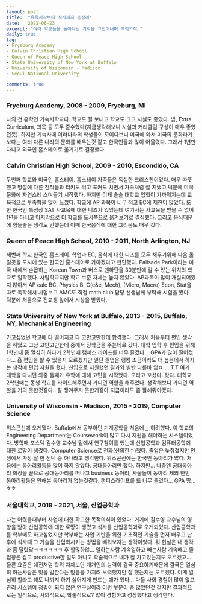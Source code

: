 ```yaml
---
layout: post
title:  "유학시작부터 석사까지 총정리"
date:   2022-06-23
excerpt: "여러 학교들을 돌아다닌 기억을 끄집어내며 끄적끄적."
daily: true
tag:
- Fryeburg Academy
- Calvin Christian High School
- Queen of Peace High School
- State University of New York at Buffalo
- University of Wisconsin - Madison
- Seoul National University

comments: true
---
```



### Fryeburg Academy, 2008 - 2009, Fryeburg, MI
나의 첫 유학인 기숙사학교다. 학교도 잘 보내고 학교도 크고 시설도 좋았다. 밥, Extra Curriculum, 과목 등 모두 준수했다(지금생각해보니 시설과 커리큘럼 구성이 매우 좋았던듯).  하지만 기숙사에 여러나라의 학생들이 모이다보니 미국에 와서 미국의 문화라기보다는 여러 다른 나라의 문화를 배우는것 같고 한국인들과 많이 어울렸다. 그래서 1년만 다니고 외국인 홈스테이로 옮기기로 결정했다.

### Calvin Christian High School, 2009 - 2010, Escondido, CA
두번째 학교와 미국인 홈스테이. 홈스테이 가족들은 독실한 크리스천이었다. 매우 따뜻했고 명절에 다른 친척들과 터키도 먹고 포커도 치면서 가족처럼 잘 지냈고 덕분에 미국문화에 자연스레 스며들기 시작했다. 하지만 이제 슬슬 대학교 입학이 가까워지는데 교육적으로 부족함을 많이 느꼈다. 학교에 AP 과목이 너무 적고 EC에 제한이 많았다. 또한 한국인 특성상 SAT 사교육에 대한 니즈가 있었는데 여기서는 사교육을 받을 수 없어 1년을 다니고 마지막으로 더 학교를 도시쪽으로 옮겨보기로 결심했다. 그리고 음식때문에 힘들줄은 생각도 안했는데 이때 한국음식에 대한 그리움도 매우 컸다.

### Queen of Peace High School, 2010 - 2011, North Arlington, NJ
세번째 학교 한국인 홈스테이. 학업과  EC, 음식에 대한 니즈를 모두 채우기위해 다음 옮길곳을 도시에 있는 한국인 홈스테이로 가야겠다고 판단했다. Palisade Park이라는 미국 내에서 손꼽히는 Korean Town과 버스로 맨하탄을 30분만에 갈 수 있는 위치의 학교로 입학했다. 사립학교지만 학교 수준 자체는 높지 않았다. AP과목이 많이 개설되어있지 않아서 AP calc BC, Physics B, C(e&e, Mech), (Micro, Macro) Econ, Stat을 따로 독학해서 시험보고 AMC도 직접 math club 담당 선생님께 부탁해 시험을 봤다. 덕분에 처음으로 전교생 앞에서 시상을 받았다.

### State University of New York at Buffalo, 2013 - 2015, Buffalo, NY, Mechanical Engineering
가고싶었던 학교에 다 떨어지고 다 고만고만한데 합격했다. 그래서 처음부터 편입 생각을 하였고 그냥 고만고만한데 중에서 장학금을 주는데로 갔다. 대학 입학 후 편입을 위해 1학년때 좀 열심히 하다가 2학년때 캠퍼스 라이프를 너무 즐겼다... GPA가 많이 떨어졌다... 흠 편입을 할 수 있을지 모르겠지만 일단 졸업은 랭킹 조금이라도 더 높은데서 하자는 생각에 편입 지원을 했다. 신입으로 지원했던 결과와 별반 다를바 없ㅇ.... T.T 여기 대학을 다니던 와중 둘째가 유학에 대해 고민을 시작했다. 오라고 꼬셨다. 왔다. 대학교 2학년때는 동생 학교를 라이드해주면서 가디언 역할을 해주었다. 생각해보니 가디언 역할을 거의 못한것같다.. 잘 챙겨주지 못한거같아 지금이라도 좀 잘해줘야겠다. 

### University of Wisconsin - Madison, 2015 - 2019, Computer Science
위스콘신에 오게됐다. Buffalo에서 공부하던 기계공학을 처음에는 하려했다. 이 학교의 Engineering Department는 Coursework이 많고 다시 지원을 해야하는 시스템이었다. 방학때 포스텍 김수영 교수님 밑에서 연구참여를 했는데 산업공학과 컴퓨터공학에 대한 로망이 생겼다. Computer Science로 전과(신의한수)했다. 졸업은 늦춰졌지만 인생에서 가장 잘 한 선택 중 하나라고 생각한다. 위스콘신에는 한국인 동아리가 많다. 처음에는 동아리활동을 많이 하지 않았다. 공대동아리만 했다. 하지만... 나중엔 공대동아리 회장을 끝으로 공대동아리를 떠나고 business 동아리, 사물놀이 동아리 제외 한인 동아리활동은 안해본 동아리가 없는것같다. 캠퍼스라이프를 또 너무 즐겼다... GPA 망... ㅎㅎ

### 서울대학교, 2019 - 2021, 서울, 산업공학과
나는 어렸을때부터 사업에 대한 확고한 목적의식이 있었다. 거기에 김수영 교수님의 영향을 받아 산업공학에 대한 로망이 생겼고 석사를 산업공학과로 오게되었다. 산업공학과를 학부때도 하고싶었지만 학부때는 사업 기반을 위한 기초적인 기술을 먼저 배우고 난 후에 석사때 그 기술을 산업화시키는 방법을 배워보자는 생각이었다. 뭐 현실은 내 생각과 좀 달랐닼ㅋㅋㅋㅋㅋㅋ 후 할많하않... 일하는사람 계속일하고 빼는사람 계속빼고 졸업장은 같고 productive한 일도 아니고 학술적으로 내가 잘 가고있는지도 모르겠고... 물론 요즘은 예전처럼 학위 자체보단 개개인의 능력이 결국 중요하기때문에 결국은 열심히 하는사람은 빛을 발한다는 믿음을 가지려 노력했지만 잘 했는지는 모르겠다. 이게 열심히 할라고 해도 나까지 하기 싫어지게 만드는 애가 있다... 다들 사회 경험이 많이 없고 관리 시스템이 정립이 되지 않은 연구실이라 이런 부분이 좀 많았던것 같지만 결과적으로는 일적으로, 사회적으로, 학술적으로? 많이 경험하고 성장했다고 생각한다.

